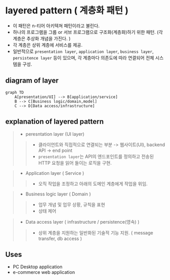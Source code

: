 # layered pattern ( 계층화 패턴 )

- 이 패턴은 n-티어 아키텍쳐 패턴이라고 불린다.  
- 하나의 프로그램을 그룹 or 서브 프로그램으로 구조화(계층화)하기 위한 패턴. (각 계층은 추상화 개념을 가진다. )  
- 각 계층은 상위 계층에 서비스를 제공.  
- 일반적으로 `presentation layer`, `application layer`, `business layer`, `persistence layer` 등이 있으며, 각 계층마다 의존도에 따라 연결되어 전체 시스템을 구성.  

## diagram of layer

```mermaid
graph TD
    A[presentation/UI] --> B[application/service]
    B --> C[Business logic/domain,model]
    C --> D[Data access/infrastructure]
```

## explanation of layered pattern 

> - peresntation layer (UI layer)
>> - 클라이언트와 직접적으로 연결되는 부분 -> 웹사이트(UI), backend API -> end point  
>> - `presentation layer`는 API의 엔드포인트를 정의하고 전송된 HTTP 요청을 읽어 들이는 로직을 구현.  

> - Application layer ( Service )
>> - 오직 작업을 조정하고 아래의 도메인 계층에게 작업을 위임.  

> - Business logic layer ( Domain )
>> - 업무 개념 및 업무 상황, 규칙을 표현
>> - 상태 제어

> - Data access layer ( infrastructure / persistence(영속) ) 
>> - 상위 계층을 지원하는 일반화된 기술적 기능 지원.  ( message transfer, db access )  

## Uses 

- PC Desktop application
- e-commerce web application  
